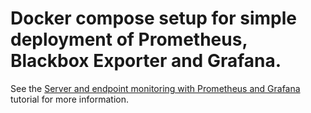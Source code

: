 # Docker compose setup for simple deployment of Prometheus, Blackbox Exporter and Grafana.

See the [Server and endpoint monitoring with Prometheus and Grafana](https://thedeploymentguy.medium.com/) tutorial for more information. 
